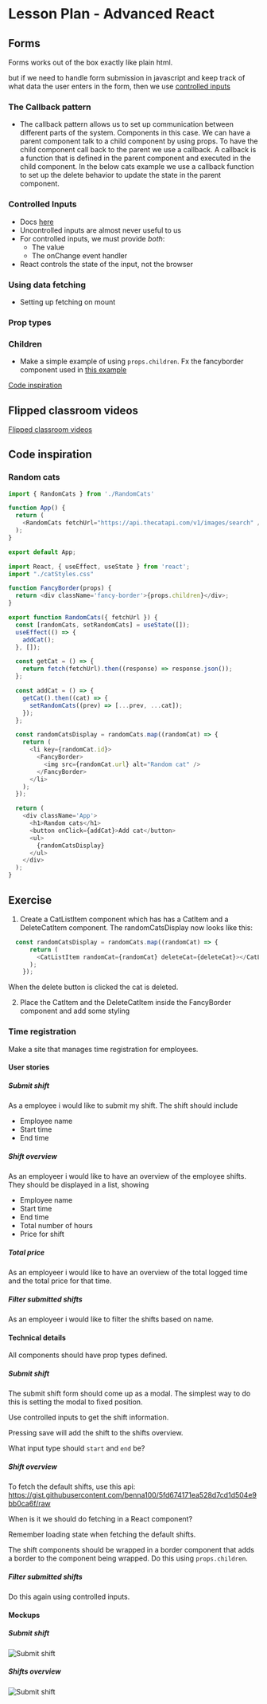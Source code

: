 # Lesson Plan - Advanced React

## Forms
Forms works out of the box exactly like plain html.

but if we need to handle form submission in javascript and keep track of what data the user enters in the form, then we use [controlled inputs](#controlled-inputs)

### The Callback pattern
  - The callback pattern allows us to set up communication between different parts of the system. Components in this case. We can have a parent component talk to a child component by using props.
  To have the child component call back to the parent we use a callback. A callback is a function that is defined in the parent component and executed in the child component.
  In the below cats example we use a callback function to set up the delete behavior to update the state in the parent component.
### Controlled Inputs
  - Docs [here](https://reactjs.org/docs/forms.html#controlled-components)
  - Uncontrolled inputs are almost never useful to us
  - For controlled inputs, we must provide _both_:
    - The value
    - The onChange event handler
  - React controls the state of the input, not the browser
### Using data fetching
  - Setting up fetching on mount
### Prop types
### Children
  - Make a simple example of using `props.children`. Fx the fancyborder component used in [this example](https://reactjs.org/docs/composition-vs-inheritance.html#containment)

[Code inspiration](#random-cats)

## Flipped classroom videos

[Flipped classroom videos](./preparation.md#flipped-classroom-videos)

## Code inspiration

### Random cats

```js
import { RandomCats } from './RandomCats'

function App() {
  return (
    <RandomCats fetchUrl="https://api.thecatapi.com/v1/images/search" />
  );
}

export default App;
```

```js
import React, { useEffect, useState } from 'react';
import "./catStyles.css"

function FancyBorder(props) {
  return <div className='fancy-border'>{props.children}</div>;
}

export function RandomCats({ fetchUrl }) {
  const [randomCats, setRandomCats] = useState([]);
  useEffect(() => {
    addCat();
  }, []);

  const getCat = () => {
    return fetch(fetchUrl).then((response) => response.json());
  };

  const addCat = () => {
    getCat().then((cat) => {
      setRandomCats((prev) => [...prev, ...cat]);
    });
  };

  const randomCatsDisplay = randomCats.map((randomCat) => {
    return (
      <li key={randomCat.id}>
        <FancyBorder>
          <img src={randomCat.url} alt="Random cat" />
        </FancyBorder>
      </li>
    );
  });

  return (
    <div className='App'>
      <h1>Random cats</h1>
      <button onClick={addCat}>Add cat</button>
      <ul>
        {randomCatsDisplay}
      </ul>
    </div>
  );
}
```

## Exercise

1. Create a CatListItem component which has has a CatItem and a DeleteCatItem component.
The randomCatsDisplay now looks like this:
```js
  const randomCatsDisplay = randomCats.map((randomCat) => {
      return (
        <CatListItem randomCat={randomCat} deleteCat={deleteCat}></CatListItem>
      );
    });
```
When the delete button is clicked the cat is deleted.

2. Place the CatItem and the DeleteCatItem inside the FancyBorder component and add some styling

### Time registration
Make a site that manages time registration for employees.

#### User stories

##### Submit shift
As a employee i would like to submit my shift. The shift should include
- Employee name
- Start time
- End time

##### Shift overview
As an employeer i would like to have an overview of the employee shifts. They should be displayed in a list, showing
- Employee name
- Start time
- End time
- Total number of hours
- Price for shift

##### Total price
As an employeer i would like to have an overview of the total logged time and the total price for that time.

##### Filter submitted shifts
As an employeer i would like to filter the shifts based on name.

#### Technical details

All components should have prop types defined.

##### Submit shift
The submit shift form should come up as a modal. The simplest way to do this is setting the modal to fixed position.

Use controlled inputs to get the shift information.

Pressing save will add the shift to the shifts overview.

What input type should `start` and `end` be?

##### Shift overview
To fetch the default shifts, use this api: https://gist.githubusercontent.com/benna100/5fd674171ea528d7cd1d504e9bb0ca6f/raw

When is it we should do fetching in a React component?

Remember loading state when fetching the default shifts.

The shift components should be wrapped in a border component that adds a border to the component being wrapped. Do this using `props.children`.

##### Filter submitted shifts
Do this again using controlled inputs.


#### Mockups

##### Submit shift
![Submit shift](assets/submit-shift.jpeg)


##### Shifts overview
![Submit shift](assets/shifts-overview.jpeg)

